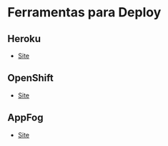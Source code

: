 # Ferramentas para Deploy

## Heroku
* [Site](https://www.heroku.com/)

## OpenShift
* [Site](https://www.openshift.com/)

## AppFog
* [Site](https://www.appfog.com/)